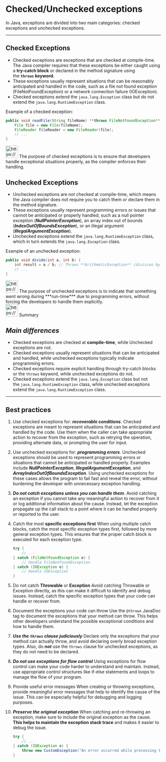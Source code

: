 # Checked/Unchecked exceptions

In Java, exceptions are divided into two main categories: checked exceptions and unchecked exceptions.

---

## Checked Exceptions

- Checked exceptions are exceptions that are checked at compile-time.
The Java compiler requires that these exceptions be either caught using a **try-catch block** or declared in the method signature using the **`throws` keyword.**
- These exceptions usually represent situations that can be reasonably anticipated and handled in the code, such as a file not found exception (FileNotFoundException) or a network connection failure (IOException).
- Checked exceptions extend the `java.lang.Exception` class but do not extend the `java.lang.RuntimeException` class.

Example of a checked exception:

```java
public void readFile(String fileName) **throws FileNotFoundException** {
    File file = new File(fileName);
    FileReader fileReader = new FileReader(file);
    // ...
}
```

<aside>
<img src="https://www.notion.so/icons/skull_purple.svg" alt="https://www.notion.so/icons/skull_purple.svg" width="40px" /> The purpose of checked exceptions is to ensure that developers handle exceptional situations properly, as the compiler enforces their handling.

</aside>

## Unchecked Exceptions

- Unchecked exceptions are not checked at compile-time, which means the Java compiler does not require you to catch them or declare them in the method signature.
- These exceptions usually represent programming errors or issues that cannot be anticipated or properly handled, such as a null pointer exception (***NullPointerException***), an array index out of bounds (***IndexOutOfBoundsException***), or an illegal argument (***IllegalArgumentException***).
- Unchecked exceptions extend the `java.lang.RuntimeException` class, which in turn extends the `java.lang.Exception` class.

Example of an unchecked exception:

```java
public void divide(int a, int b) {
    int result = a / b; // Throws **ArithmeticException** (division by zero) which is an unchecked exception
    // ...
}
```

<aside>
<img src="https://www.notion.so/icons/skull_purple.svg" alt="https://www.notion.so/icons/skull_purple.svg" width="40px" /> The purpose of unchecked exceptions is to indicate that something went wrong during ***run-time*** due to programming errors, without forcing the developers to handle them explicitly.

</aside>

<aside>
<img src="https://www.notion.so/icons/skull_gray.svg" alt="https://www.notion.so/icons/skull_gray.svg" width="40px" /> Summary

## *Main differences*

- Checked exceptions are checked at **compile-time**, while Unchecked exceptions are not.
- Checked exceptions usually represent situations that can be anticipated and handled, while unchecked exceptions typically indicate programming errors.
- Checked exceptions require explicit handling through try-catch blocks or the `throws` keyword, while unchecked exceptions do not.
- Checked exceptions extend the `java.lang.Exception` class but not the `java.lang.RuntimeException` class, while unchecked exceptions extend the `java.lang.RuntimeException` class.
</aside>

---

## Best practices

1. Use checked exceptions for: ***recoverable conditions***.
Checked exceptions are meant to represent situations that can be anticipated and handled by the code.
Use them when the caller can take appropriate action to recover from the exception, such as retrying the operation, providing alternate data, or prompting the user for input.
2. Use unchecked exceptions for: ***programming errors***.
Unchecked exceptions should be used to represent programming errors or situations that cannot be anticipated or handled properly.
Examples include ***NullPointerException***, ***IllegalArgumentException***, and ***ArrayIndexOutOfBoundsException***.
Using unchecked exceptions for these cases allows the program to fail fast and reveal the error, without burdening the developer with unnecessary exception handling.
3. ***Do not catch exceptions unless you can handle them***.
Avoid catching an exception if you cannot take any meaningful action to recover from it or log additional information about the cause.
Instead, let the exception propagate up the call stack to a point where it can be handled properly or reported to the user.
4. Catch the most **specific exceptions first**
When using multiple catch blocks, catch the most specific exception types first, followed by more general exception types.
This ensures that the proper catch block is executed for each exception type.
    
    ```java
    try {
        // ...
    } catch (FileNotFoundException e) {
        // Handle FileNotFoundException
    } catch (IOException e) {
        // Handle IOException
    }
    ```
    
5. Do not catch **Throwable** or **Exception**
Avoid catching Throwable or Exception directly, as this can make it difficult to identify and debug issues.
Instead, catch the specific exception types that your code can handle or recover from.
6. Document the exceptions your code can throw
Use the `@throws` JavaDoc tag to document the exceptions that your method can throw.
This helps other developers understand the possible exceptional conditions and how to handle them.
7. ***Use the `throws` clause judiciously***
Declare only the exceptions that your method can actually throw, and avoid declaring overly broad exception types.
Also, do ***not*** use the `throws` clause for unchecked exceptions, as they do not need to be declared.
8. ***Do not use exceptions for flow control***
Using exceptions for flow control can make your code harder to understand and maintain.
Instead, use appropriate control structures like if-else statements and loops to manage the flow of your program.
9. Provide useful error messages
When creating or throwing exceptions, provide meaningful error messages that help to identify the cause of the issue.
This can be especially helpful for debugging and logging purposes.
10. ***Preserve the original exception***
When catching and re-throwing an exception, make sure to include the original exception as the cause.
**This helps to maintain the exception stack trace** and makes it easier to debug the issue.
    
    ```java
    try {
        // ...
    } catch (IOException e) {
        throw new CustomException("An error occurred while processing the file", e);
    }
    ```